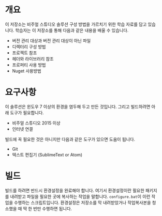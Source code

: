 # 개요 

이 저장소는 비주얼 스튜디오 솔루션 구성 방법을 가르치기 위한 학습 자료를 담고 있습니다. 
학습자는 이 저장소를 통해 다음과 같은 내용을 배울 수 있습니다. 

- 버전 관리 대상과 버전 관리 대상이 아닌 파일 
- 디렉터리 구성 방법 
- 프로젝트 참조 
- 헤더와 라이브러리 참조 
- 프로퍼티 사용 방법
- Nuget 사용방법


# 요구사항

이 솔루션은 윈도우 7 이상의 환경을 염두해 두고 만든 것입니다.
그리고 빌드하려면 아래 도구가 필요합니다.

- 비주얼 스튜디오 2015 이상
- 인터넷 연결

빌드에 꼭 필요한 것은 아니지만 다음과 같은 도구가 있으면 도움이 됩니다.

- Git
- 텍스트 편집기 (SublimeText or Atom)

 
# 빌드

빌드를 하려면 반드시 환경설정을 완료해야 합니다.
여기서 환경설정이란 필요한 패키지를 내려받고 파일을 필요한 곳에 복사하는 작업을 말합니다.
`configure.bat`이 이런 작업을 수행하는 스크립트입니다.
환경설정은 저장소를 막 내려받았거나 작업복사본을 청소했을 때 딱 한 번만 수행하면 됩니다.